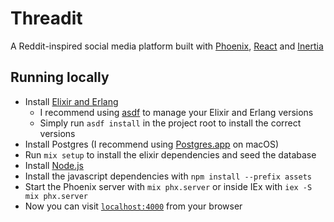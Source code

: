 # Threadit

A Reddit-inspired social media platform built with [Phoenix](https://www.phoenixframework.org), [React](https://react.dev) and [Inertia](https://inertiajs.com)

## Running locally

- Install [Elixir and Erlang](https://elixir-lang.org/install.html)
  - I recommend using [asdf](https://asdf-vm.com/) to manage your Elixir and Erlang versions
  - Simply run `asdf install` in the project root to install the correct versions
- Install Postgres (I recommend using [Postgres.app](https://postgresapp.com) on macOS)
- Run `mix setup` to install the elixir dependencies and seed the database
- Install [Node.js](https://nodejs.org/en/download/)
- Install the javascript dependencies with `npm install --prefix assets`
- Start the Phoenix server with `mix phx.server` or inside IEx with `iex -S mix phx.server`
- Now you can visit [`localhost:4000`](http://localhost:4000) from your browser
